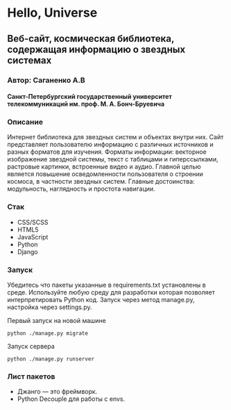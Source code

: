 # Hello, Universe

## Веб-сайт, космическая библиотека, содержащая информацию о звездных системах

### Автор: Саганенко А.В

#### Санкт-Петербургский государственный университет телекоммуникаций им. проф. М. А. Бонч-Бруевича

### Описание

Интернет библиотека для звездных систем и объектах внутри них. Сайт представляет пользователю информацию с различных источников и разных форматов для изучения. Форматы информации: векторное изображение звездной системы, текст с таблицами и гиперссылками, растровые картинки, встроенные видео и аудио. Главной целью является повышение осведомленности пользователя о строении космоса, в частности звездных систем. Главные достоинства: модульность, наглядность и простота навигации.

### Стак

* CSS/SCSS
* HTML5
* JavaScript
* Python
* Django

### Запуск

Убедитесь что пакеты указанные в requirements.txt установлены в среде. Используйте любую среду для разработки которая позволяет интерпретировать Python код. Запуск через метод manage.py, настройка через settings.py.

Первый запуск на новой машине

``` python3
python ./manage.py migrate
```

Запуск сервера

``` python3
python ./manage.py runserver
```

### Лист пакетов

* Джанго — это фреймворк.
* Python Decouple для работы с envs.
